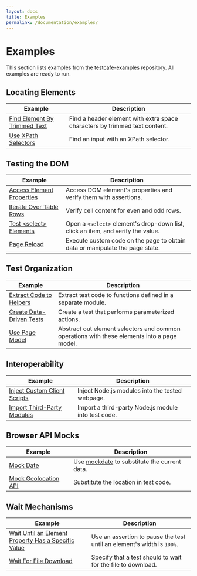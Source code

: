 ```yaml
---
layout: docs
title: Examples
permalink: /documentation/examples/
---
```

# Examples

This section lists examples from the [testcafe-examples](https://github.com/DevExpress/testcafe-examples) repository. All examples are ready to run.

## Locating Elements

Example | Description
------- | ------------
[Find Element By Trimmed Text](https://github.com/DevExpress/testcafe-examples/tree/master/examples/find-element-by-trimmed-text) | Find a header element with extra space characters by trimmed text content.
[Use XPath Selectors](https://github.com/DevExpress/testcafe-examples/tree/master/examples/use-xpath-selectors) | Find an input with an XPath selector.

## Testing the DOM

Example | Description
------- | ------------
[Access Element Properties](https://github.com/DevExpress/testcafe-examples/tree/master/examples/element-properties) | Access DOM element's properties and verify them with assertions.
[Iterate Over Table Rows](https://github.com/DevExpress/testcafe-examples/tree/master/examples/iterate-over-table-rows) | Verify cell content for even and odd rows.
[Test \<select\> Elements](https://github.com/DevExpress/testcafe-examples/tree/master/examples/test-select-elements) | Open a `<select>` element's drop-down list, click an item, and verify the value.
[Page Reload](https://github.com/DevExpress/testcafe-examples/tree/master/examples/page-manipulation) | Execute custom code on the page to obtain data or manipulate the page state.

## Test Organization

Example | Description
------- | ------------
[Extract Code to Helpers](https://github.com/DevExpress/testcafe-examples/tree/master/examples/extract-code-to-helpers) | Extract test code to functions defined in a separate module.
[Create Data-Driven Tests](https://github.com/DevExpress/testcafe-examples/tree/master/examples/create-data-driven-tests) | Create a test that performs parameterized actions.
[Use Page Model](https://github.com/DevExpress/testcafe-examples/tree/master/examples/use-page-model) | Abstract out element selectors and common operations with these elements into a page model.

## Interoperability

Example | Description
------- | ------------
[Inject Custom Client Scripts](https://github.com/DevExpress/testcafe-examples/tree/master/examples/client-scripts) | Inject Node.js modules into the tested webpage.
[Import Third-Party Modules](https://github.com/DevExpress/testcafe-examples/tree/master/examples/import-third-party-modules) | Import a third-party Node.js module into test code.

## Browser API Mocks

Example | Description
------- | ------------
[Mock Date](https://github.com/DevExpress/testcafe-examples/tree/master/examples/mock-date) | Use [mockdate](https://www.npmjs.com/package/mockdate) to substitute the current data.
[Mock Geolocation API](https://github.com/DevExpress/testcafe-examples/tree/master/examples/mock-geolocation-api) | Substitute the location in test code.

## Wait Mechanisms

Example | Description
------- | ------------
[Wait Until an Element Property Has a Specific Value](https://github.com/DevExpress/testcafe-examples/tree/master/examples/wait-for-element-property-value) | Use an assertion to pause the test until an element's width is `100%`.
[Wait For File Download](https://github.com/DevExpress/testcafe-examples/tree/master/examples/wait-for-file-download) | Specify that a test should to wait for the file to download.
